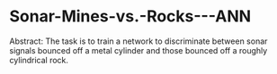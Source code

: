 # Sonar-Mines-vs.-Rocks---ANN
Abstract: The task is to train a network to discriminate between sonar signals bounced off a metal cylinder and those bounced off a roughly cylindrical rock.
